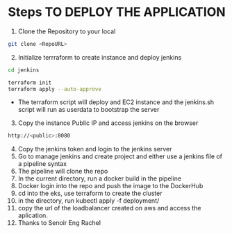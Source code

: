 # Steps TO DEPLOY THE APPLICATION

1. Clone the Repository to your local
```sh
git clone <RepoURL>
```
2. Initialize terrraform to create instance and deploy jenkins
```sh
cd jenkins
```
```sh
terraform init
terraform apply --auto-approve
```
+ The terraform script will deploy and EC2 instance and the jenkins.sh script will run as userdata to bootstrap the server
3. Copy the instance Public IP  and access jenkins on the browser
```sh
http://<public>:8080
```
4. Copy the jenkins token and login to the jenkins server
5. Go to manage jenkins and create project and either use a jenkins file of a pipeline syntax
6. The pipeline will clone the repo
7. In the current directory, run a docker build in the pipeline
8. Docker login into the repo and push the image to the DockerHub
9. cd into the eks, use terraform to create the cluster
10. in the directory, run kubectl apply -f deployment/
11. copy the url of the loadbalancer created on aws and access the aplication.
12. Thanks to Senoir Eng Rachel
